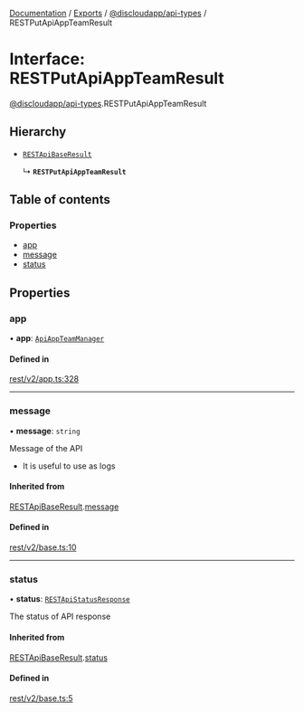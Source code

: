 [Documentation](../README.md) / [Exports](../modules.md) / [@discloudapp/api-types](../modules/discloudapp_api_types.md) / RESTPutApiAppTeamResult

# Interface: RESTPutApiAppTeamResult

[@discloudapp/api-types](../modules/discloudapp_api_types.md).RESTPutApiAppTeamResult

## Hierarchy

- [`RESTApiBaseResult`](discloudapp_api_types.RESTApiBaseResult.md)

  ↳ **`RESTPutApiAppTeamResult`**

## Table of contents

### Properties

- [app](discloudapp_api_types.RESTPutApiAppTeamResult.md#app)
- [message](discloudapp_api_types.RESTPutApiAppTeamResult.md#message)
- [status](discloudapp_api_types.RESTPutApiAppTeamResult.md#status)

## Properties

### app

• **app**: [`ApiAppTeamManager`](discloudapp_api_types.ApiAppTeamManager.md)

#### Defined in

[rest/v2/app.ts:328](https://github.com/discloud/discloud.app/blob/a142e7d/packages/api-types/rest/v2/app.ts#L328)

___

### message

• **message**: `string`

Message of the API
- It is useful to use as logs

#### Inherited from

[RESTApiBaseResult](discloudapp_api_types.RESTApiBaseResult.md).[message](discloudapp_api_types.RESTApiBaseResult.md#message)

#### Defined in

[rest/v2/base.ts:10](https://github.com/discloud/discloud.app/blob/a142e7d/packages/api-types/rest/v2/base.ts#L10)

___

### status

• **status**: [`RESTApiStatusResponse`](../modules/discloudapp_api_types.md#restapistatusresponse)

The status of API response

#### Inherited from

[RESTApiBaseResult](discloudapp_api_types.RESTApiBaseResult.md).[status](discloudapp_api_types.RESTApiBaseResult.md#status)

#### Defined in

[rest/v2/base.ts:5](https://github.com/discloud/discloud.app/blob/a142e7d/packages/api-types/rest/v2/base.ts#L5)
